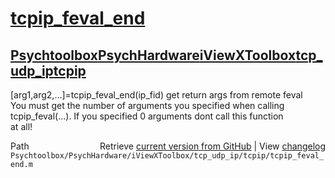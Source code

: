 # [tcpip_feval_end](tcpip_feval_end)
## [Psychtoolbox](Psychtoolbox)[PsychHardware](PsychHardware)[iViewXToolbox](iViewXToolbox)[tcp_udp_ip](tcp_udp_ip)[tcpip](tcpip)

[arg1,arg2,...]=tcpip\_feval\_end(ip\_fid) get return args from remote feval  
You must get the number of arguments you specified when calling  
tcpip\_feval(...). If you specified 0 arguments dont call this function  
at all!  
  




<div class="code_header" style="text-align:right;">
  <span style="float:left;">Path&nbsp;&nbsp;</span> <span class="counter">Retrieve <a href=
  "https://raw.github.com/Psychtoolbox-3/Psychtoolbox-3/beta/Psychtoolbox/PsychHardware/iViewXToolbox/tcp_udp_ip/tcpip/tcpip_feval_end.m">current version from GitHub</a> | View <a href=
  "https://github.com/Psychtoolbox-3/Psychtoolbox-3/commits/beta/Psychtoolbox/PsychHardware/iViewXToolbox/tcp_udp_ip/tcpip/tcpip_feval_end.m">changelog</a></span>
</div>
<div class="code">
  <code>Psychtoolbox/PsychHardware/iViewXToolbox/tcp_udp_ip/tcpip/tcpip_feval_end.m</code>
</div>

